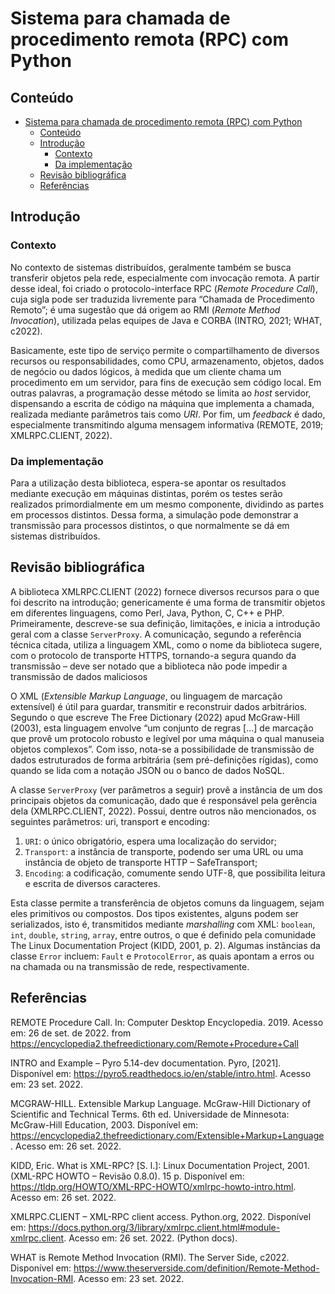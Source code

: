 # Sistema para chamada de procedimento remota (RPC) com Python

## Conteúdo

- [Sistema para chamada de procedimento remota (RPC) com Python](#sistema-para-chamada-de-procedimento-remota-rpc-com-python)
  - [Conteúdo](#conteúdo)
  - [Introdução](#introdução)
    - [Contexto](#contexto)
    - [Da implementação](#da-implementação)
  - [Revisão bibliográfica](#revisão-bibliográfica)
  - [Referências](#referências)

## Introdução


### Contexto
No contexto de sistemas distribuídos, geralmente também se busca transferir objetos pela rede, especialmente com invocação remota. A partir desse ideal, foi criado o protocolo-interface RPC (_Remote Procedure Call_), cuja sigla pode ser traduzida livremente para “Chamada de Procedimento Remoto”; é uma sugestão que dá origem ao RMI (_Remote Method Invocation_), utilizada pelas equipes de Java e CORBA (INTRO, 2021; WHAT, c2022).

Basicamente, este tipo de serviço permite o compartilhamento de diversos recursos ou responsabilidades, como CPU, armazenamento, objetos, dados de negócio ou dados lógicos, à medida que um cliente chama um procedimento em um servidor, para fins de execução sem código local. Em outras palavras, a programação desse método se limita ao _host_ servidor, dispensando a escrita de código na máquina que implementa a chamada, realizada mediante parâmetros tais como _URI_. Por fim, um _feedback_ é dado, especialmente transmitindo alguma mensagem informativa (REMOTE, 2019; XMLRPC.CLIENT, 2022).

### Da implementação

Para a utilização desta biblioteca, espera-se apontar os resultados mediante execução em máquinas distintas, porém os testes serão realizados primordialmente em um mesmo componente, dividindo as partes em processos distintos. Dessa forma, a simulação pode demonstrar a transmissão para processos distintos, o que normalmente se dá em sistemas distribuídos.

## Revisão bibliográfica

A biblioteca XMLRPC.CLIENT (2022) fornece diversos recursos para o que foi descrito na introdução; genericamente é uma forma de transmitir objetos em diferentes linguagens, como Perl, Java, Python, C, C++ e PHP. Primeiramente, descreve-se sua definição, limitações, e inicia a introdução geral com a classe `ServerProxy`. A comunicação, segundo a referência técnica citada, utiliza a linguagem XML, como o nome da biblioteca sugere, com o protocolo de transporte HTTPS, tornando-a segura quando da transmissão – deve ser notado que a biblioteca não pode impedir a transmissão de dados maliciosos

O XML (_Extensible Markup Language_, ou linguagem de marcação extensível) é útil para guardar, transmitir e reconstruir dados arbitrários. Segundo o que escreve The Free Dictionary (2022) apud McGraw-Hill (2003), esta linguagem envolve “um conjunto de regras [...] de marcação que provê um protocolo robusto e legível por uma máquina o qual manuseia objetos complexos”. Com isso, nota-se a possibilidade de transmissão de dados estruturados de forma arbitrária (sem pré-definições rígidas), como quando se lida com a notação JSON ou o banco de dados NoSQL.

A classe `ServerProxy` (ver parâmetros a seguir) provê a instância de um dos principais objetos da comunicação, dado que é responsável pela gerência dela (XMLRPC.CLIENT, 2022). Possui, dentre outros não mencionados, os seguintes parâmetros: uri, transport e encoding:
 1. `URI`: o único obrigatório, espera uma localização do servidor;
 2. `Transport`: a instância de transporte, podendo ser uma URL ou uma instância de objeto de transporte HTTP – SafeTransport;
 3. `Encoding`: a codificação, comumente sendo UTF-8, que possibilita leitura e escrita de diversos caracteres.

Esta classe permite a transferência de objetos comuns da linguagem, sejam eles primitivos ou compostos. Dos tipos existentes, alguns podem ser serializados, isto é, transmitidos mediante _marshalling_ com XML: `boolean`, `int`, `double`, `string`, `array`, entre outros, o que é definido pela comunidade The Linux Documentation Project (KIDD, 2001, p. 2). Algumas instâncias da classe `Error` incluem: ``Fault`` e ``ProtocolError``, as quais apontam a erros ou na chamada ou na transmissão de rede, respectivamente.

## Referências

REMOTE Procedure Call. In: Computer Desktop Encyclopedia. 2019. Acesso em: 26 de set. de 2022. from https://encyclopedia2.thefreedictionary.com/Remote+Procedure+Call

INTRO and Example – Pyro 5.14-dev documentation. Pyro, [2021]. Disponível em: https://pyro5.readthedocs.io/en/stable/intro.html. Acesso em: 23 set. 2022.

MCGRAW-HILL. Extensible Markup Language. McGraw-Hill Dictionary of Scientific and Technical Terms. 6th ed. Universidade de Minnesota: McGraw-Hill Education, 2003. Disponível em: https://encyclopedia2.thefreedictionary.com/Extensible+Markup+Language. Acesso em: 26 set. 2022.

KIDD, Eric. What is XML-RPC? [S. l.]: Linux Documentation Project, 2001. (XML-RPC HOWTO – Revisão 0.8.0). 15 p. Disponível em: https://tldp.org/HOWTO/XML-RPC-HOWTO/xmlrpc-howto-intro.html. Acesso em: 26 set. 2022.

XMLRPC.CLIENT – XML-RPC client access. Python.org, 2022. Disponível em: https://docs.python.org/3/library/xmlrpc.client.html#module-xmlrpc.client. Acesso em: 26 set. 2022. (Python docs).

WHAT is Remote Method Invocation (RMI). The Server Side, c2022. Disponível em: https://www.theserverside.com/definition/Remote-Method-Invocation-RMI. Acesso em: 23 set. 2022.

